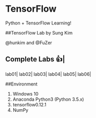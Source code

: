 # TensorFlow
Python + TensorFlow Learning!

##TensorFlow Lab by Sung Kim

@hunkim and @FuZer

Complete Labs :+1:|
--------------
lab01|
lab02|
lab03|
lab04|
lab05|
lab06|

##Environment

1. Windows 10  
2. Anaconda Python3 (Python 3.5.x)  
3. tensorflow0.12.1  
4. NumPy  

